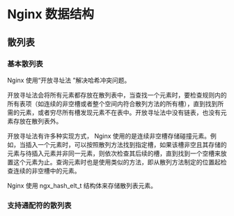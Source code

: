 # Nginx 数据结构

## 散列表

### 基本散列表

Nginx 使用“开放寻址法 ”解决哈希冲突问题。

开放寻址法会将所有元素都存放在散列表中，当查找一个元素时，要检查规则内的所有表项（如连续的非空槽或者整个空间内符合散列方法的所有槽），直到找到所需的元素，或者穷尽所有槽发现元素不在表中。开放寻址法中没有链表，也没有元素存放在散列表外。

开放寻址法有许多种实现方式， Nginx 使用的是连续非空槽存储碰撞元素。例如，当插入一个元素时，可以按照散列方法找到指定槽，如果该槽非空且其存储的元素与待插入元素并非同一元素，则依次检查其后续的槽，直到找到一个空槽来放置这个元素为止。查询元素时也是使用类似的方法，即从散列方法制定的位置起检查连续的非空槽中的元素。



Nginx 使用 ngx_hash_elt_t 结构体来存储散列表元素。

### 支持通配符的散列表

